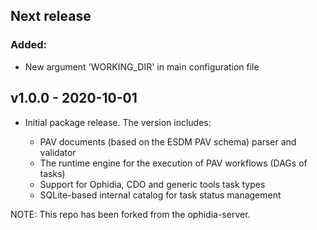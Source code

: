 
## Next release

### Added:

- New argument 'WORKING_DIR' in main configuration file

## v1.0.0 - 2020-10-01

- Initial package release. The version includes:

  - PAV documents (based on the ESDM PAV schema) parser and validator 
  - The runtime engine for the execution of PAV workflows (DAGs of tasks)
  - Support for Ophidia, CDO and generic tools task types
  - SQLite-based internal catalog for task status management

NOTE: This repo has been forked from the ophidia-server. 

